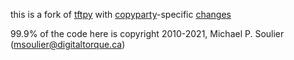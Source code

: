 this is a fork of [tftpy](https://github.com/msoulier/tftpy) with [copyparty](https://github.com/9001/copyparty)-specific [changes](https://github.com/9001/partftpy/commit/4e873925)

99.9% of the code here is copyright 2010-2021, Michael P. Soulier (msoulier@digitaltorque.ca)

